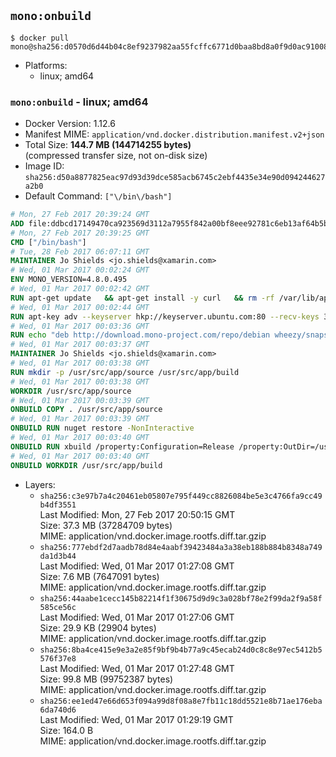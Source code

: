 ## `mono:onbuild`

```console
$ docker pull mono@sha256:d0570d6d44b04c8ef9237982aa55fcffc6771d0baa8bd8a0f9d0ac91008132ab
```

-	Platforms:
	-	linux; amd64

### `mono:onbuild` - linux; amd64

-	Docker Version: 1.12.6
-	Manifest MIME: `application/vnd.docker.distribution.manifest.v2+json`
-	Total Size: **144.7 MB (144714255 bytes)**  
	(compressed transfer size, not on-disk size)
-	Image ID: `sha256:d50a8877825eac97d93d39dce585acb6745c2ebf4435e34e90d094244627a2b0`
-	Default Command: `["\/bin\/bash"]`

```dockerfile
# Mon, 27 Feb 2017 20:39:24 GMT
ADD file:ddbcd17149470ca923569d3112a7955f842a00bf8eee92781c6eb13af64b5b82 in / 
# Mon, 27 Feb 2017 20:39:25 GMT
CMD ["/bin/bash"]
# Tue, 28 Feb 2017 06:07:11 GMT
MAINTAINER Jo Shields <jo.shields@xamarin.com>
# Wed, 01 Mar 2017 00:02:24 GMT
ENV MONO_VERSION=4.8.0.495
# Wed, 01 Mar 2017 00:02:42 GMT
RUN apt-get update   && apt-get install -y curl   && rm -rf /var/lib/apt/lists/*
# Wed, 01 Mar 2017 00:02:44 GMT
RUN apt-key adv --keyserver hkp://keyserver.ubuntu.com:80 --recv-keys 3FA7E0328081BFF6A14DA29AA6A19B38D3D831EF
# Wed, 01 Mar 2017 00:03:36 GMT
RUN echo "deb http://download.mono-project.com/repo/debian wheezy/snapshots/$MONO_VERSION main" > /etc/apt/sources.list.d/mono-xamarin.list   && apt-get update   && apt-get install -y binutils mono-devel ca-certificates-mono fsharp mono-vbnc nuget referenceassemblies-pcl   && rm -rf /var/lib/apt/lists/* /tmp/*
# Wed, 01 Mar 2017 00:03:37 GMT
MAINTAINER Jo Shields <jo.shields@xamarin.com>
# Wed, 01 Mar 2017 00:03:38 GMT
RUN mkdir -p /usr/src/app/source /usr/src/app/build
# Wed, 01 Mar 2017 00:03:38 GMT
WORKDIR /usr/src/app/source
# Wed, 01 Mar 2017 00:03:39 GMT
ONBUILD COPY . /usr/src/app/source
# Wed, 01 Mar 2017 00:03:39 GMT
ONBUILD RUN nuget restore -NonInteractive
# Wed, 01 Mar 2017 00:03:40 GMT
ONBUILD RUN xbuild /property:Configuration=Release /property:OutDir=/usr/src/app/build/
# Wed, 01 Mar 2017 00:03:40 GMT
ONBUILD WORKDIR /usr/src/app/build
```

-	Layers:
	-	`sha256:c3e97b7a4c20461eb05807e795f449cc8826084be5e3c4766fa9cc49b4df3551`  
		Last Modified: Mon, 27 Feb 2017 20:50:15 GMT  
		Size: 37.3 MB (37284709 bytes)  
		MIME: application/vnd.docker.image.rootfs.diff.tar.gzip
	-	`sha256:777ebdf2d7aadb78d84e4aabf39423484a3a38eb188b884b8348a749da1d3b44`  
		Last Modified: Wed, 01 Mar 2017 01:27:08 GMT  
		Size: 7.6 MB (7647091 bytes)  
		MIME: application/vnd.docker.image.rootfs.diff.tar.gzip
	-	`sha256:44aabe1cecc145b82214f1f30675d9d9c3a028bf78e2f99da2f9a58f585ce56c`  
		Last Modified: Wed, 01 Mar 2017 01:27:06 GMT  
		Size: 29.9 KB (29904 bytes)  
		MIME: application/vnd.docker.image.rootfs.diff.tar.gzip
	-	`sha256:8ba4ce415e9e3a2e85f9bf9b4b77a9c45ecab24d0c8c8e97ec5412b5576f37e8`  
		Last Modified: Wed, 01 Mar 2017 01:27:48 GMT  
		Size: 99.8 MB (99752387 bytes)  
		MIME: application/vnd.docker.image.rootfs.diff.tar.gzip
	-	`sha256:ee1ed47e66d653f094a99d8f08a8e7fb11c18dd5521e8b71ae176eba6da740d6`  
		Last Modified: Wed, 01 Mar 2017 01:29:19 GMT  
		Size: 164.0 B  
		MIME: application/vnd.docker.image.rootfs.diff.tar.gzip
